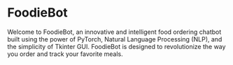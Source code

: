 # FoodieBot
Welcome to FoodieBot, an innovative and intelligent food ordering chatbot built using the power of PyTorch, Natural Language Processing (NLP), and the simplicity of Tkinter GUI. FoodieBot is designed to revolutionize the way you order and track your favorite meals. 
